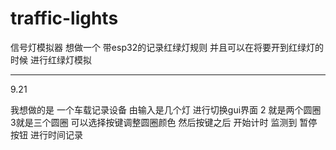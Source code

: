 # traffic-lights
信号灯模拟器
想做一个    带esp32的记录红绿灯规则  并且可以在将要开到红绿灯的时候  进行红绿灯模拟



------------------------------------
9.21


我想做的是    一个车载记录设备    由输入是几个灯   进行切换gui界面   2  就是两个圆圈   3就是三个圆圈    可以选择按键调整圆圈颜色     然后按键之后  开始计时     监测到  暂停按钮   进行时间记录